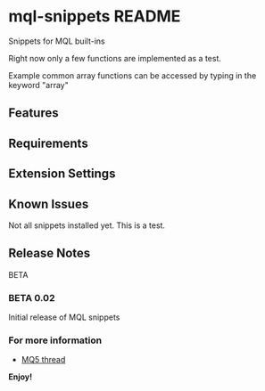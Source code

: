 # mql-snippets README

Snippets for MQL built-ins

Right now only a few functions are implemented as a test. 

Example common array functions can be accessed by typing in the keyword "array"


## Features


## Requirements


## Extension Settings


## Known Issues

Not all snippets installed yet. This is a test.

## Release Notes

BETA

### BETA 0.02

Initial release of MQL snippets


### For more information

* [MQ5 thread](https://www.mql5.com/en/forum/222553)

**Enjoy!**